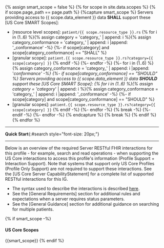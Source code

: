 <!-- This liquid script creates context specific text for each pages quickstart using input data from input/data/scopes.csv -->
{% assign smart_scope = false %}
{% for scope in site.data.scopes %}
  {% if scope.page_path == page.path %}
    {%capture smart_scope %}
Servers providing access to {{ scope.data_element }} data **SHALL** support these [US Core SMART Scopes]:
  -  [resource level scopes]\: `patient/{{ scope.resource_type }}.rs`
{% for i in (1..6) %}{% assign category =  'category_' | append: i %}{% assign category_conformance =  'category_' | append: i |append: '_conformance' -%}
{%- if scope[category] and scope[category_conformance] == "SHALL" %}
  -  [granular scope]\: `patient.{{ scope.resource_type }}.rs?category={{ scope[category] }}`
{% endif -%}
{%- endfor -%}
{%- for i in (1..6) %}{% assign category_conformance =  'category_' | append: i |append: '_conformance' -%}
{%- if scope[category_conformance] == "SHOULD" %}
Servers providing access to {{ scope.data_element }} data **SHOULD** support these [US Core SMART Scope]:
{% for i in (1..6) %}{% assign category =  'category_' | append: i %}{% assign category_conformance =  'category_' | append: i |append: '_conformance' -%}
{%- if scope[category] and scope[category_conformance] == "SHOULD" %}
  -  [granular scopes]\: `patient.{{ scope.resource_type }}.rs?category={{ scope[category] }}`
{% endif -%}
{%- endfor -%}
{% break -%}
{%- endif -%}
{%- endfor -%}
     {% endcapture %}
    {% break %}
  {% endif %}
{% endfor %}

---

**Quick Start**{:#search style="font-size: 20px;"}
<a name="quick-start"> </a>

---

Below is an overview of the required Server RESTful FHIR interactions for this profile - for example, search and read operations - when supporting the US Core interactions to access this profile's information (Profile Support + Interaction Support). Note that systems that support only US Core Profiles (Profile Only Support) are not required to support these interactions.  See the [US Core Server CapabilityStatement] for a complete list of supported RESTful interactions for this IG.

- The syntax used to describe the interactions is described [here](general-guidance.html#search-syntax).
- See the [General Requirements] section for additional rules and expectations when a server requires status parameters.
- See the [General Guidance] section for additional guidance on searching for multiple patients.



<div class="bg-success" markdown="1">

{% if smart_scope -%}
#### US Core Scopes
{{smart_scope}}
{% endif %}

</div><!-- new-content -->


